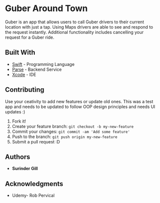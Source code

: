 # Guber Around Town
Guber is an app that allows users to call Guber drivers to their current location with just a tap. Using Maps drivers are able to see and respond
to the request instantly. Additional functionality includes cancelling your request for a Guber ride. 

## Built With

* [Swift](http://swiftdoc.org/) - Programming Language 
* [Parse](https://parseplatform.github.io/docs/) - Backend Service 
* [Xcode](https://developer.apple.com/xcode/) - IDE


## Contributing 
Use your ceativity to add new features or update old ones. This was a test app and needs to be updated to follow OOP design principles
and needs UI updates :)

1. Fork it!
2. Create your feature branch: `git checkout -b my-new-feature`
3. Commit your changes: `git commit -am 'Add some feature'`
4. Push to the branch: `git push origin my-new-feature`
5. Submit a pull request :D

## Authors

* **Surinder Gill** 

## Acknowledgments

* Udemy- Rob Pervical
